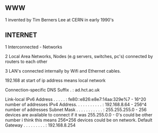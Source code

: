 ## WWW

1 invented by Tim Berners Lee at CERN in early 1990's


## INTERNET

1 Interconnected - Networks

2 Local Area Networks, Nodes (e.g servers, switches, pc's) connected by routers to each other

3 LAN's connected internally by Wifi and Ethernet cables.


192.168 at start of ip address means local network

Connection-specific DNS Suffix  . : ad.hct.ac.uk

Link-local IPv6 Address . . . . . : fe80::e826:e8e7:14aa:329e%7
    - 16^20 number of addresses
IPv4 Address. . . . . . . . . . . : 192.168.8.64
    - 256^4 number of addresses
Subnet Mask . . . . . . . . . . . : 255.255.255.0
    - 256 devices are available to connect
    if it was 255.255.0.0 - 0's could be other number i think
    this means 256*256 devices could be on network.
Default Gateway . . . . . . . . . : 192.168.8.254
